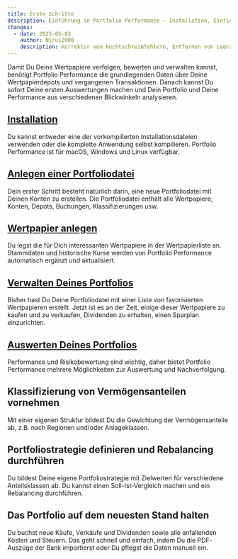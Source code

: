 ```yaml
---
title: Erste Schritte
description: Einführung in Portfolio Performance – Installation, Einrichtung, Verwaltung und erste Auswertungen.
changes:
  - date: 2025-05-03
    author: Nirus2000
    description: Korrektur von Rechtschreibfehlern, Entfernen von Leerzeichen
---
```


Damit Du Deine Wertpapiere verfolgen, bewerten und verwalten kannst, benötigt Portfolio Performance die grundlegenden Daten über Deine Wertpapierdepots und vergangenen Transaktionen. Danach kannst Du sofort Deine ersten Auswertungen machen und Dein Portfolio und Deine Performance aus verschiedenen Blickwinkeln analysieren.

## [Installation](installation.md)
Du kannst entweder eine der vorkompilierten Installationsdateien verwenden oder die komplette Anwendung selbst kompilieren. Portfolio Performance ist für macOS, Windows und Linux verfügbar.

## [Anlegen einer Portfoliodatei](intro-neue-portfoliodatei-anlegen.md)
Dein erster Schritt besteht natürlich darin, eine neue Portfoliodatei mit Deinen Konten zu erstellen. Die Portfoliodatei enthält alle Wertpapiere, Konten, Depots, Buchungen, Klassifizierungen usw.

## [Wertpapier anlegen](intro-wertpapiere-anlegen.md)
Du legst die für Dich interessanten Wertpapiere in der Wertpapierliste an. Stammdaten und historische Kurse werden von Portfolio Performance automatisch ergänzt und aktualisiert.

## [Verwalten Deines Portfolios](manage-portfolio/index.md)
Bisher hast Du Deine Portfoliodatei mit einer Liste von favorisierten Wertpapieren erstellt. Jetzt ist es an der Zeit, einige dieser Wertpapiere zu kaufen und zu verkaufen, Dividenden zu erhalten, einen Sparplan einzurichten.

## [Auswerten Deines Portfolios](performance-messen.md)
Performance und Risikobewertung sind wichtig, daher bietet Portfolio Performance mehrere Möglichkeiten zur Auswertung und Nachverfolgung.

## Klassifizierung von Vermögensanteilen vornehmen
Mit einer eigenen Struktur bildest Du die Gewichtung der Vermögensanteile ab, z.B. nach Regionen und/oder Anlageklassen.

## Portfoliostrategie definieren und Rebalancing durchführen
Du bildest Deine eigene Portfoliostrategie mit Zielwerten für verschiedene Anteilsklassen ab.
Du kannst einen Soll-Ist-Vergleich machen und ein Rebalancing durchführen.

## Das Portfolio auf dem neuesten Stand halten
Du buchst neue Käufe, Verkäufe und Dividenden sowie alle anfallenden Kosten und Steuern. Das geht schnell und einfach, indem Du die PDF-Auszüge der Bank importierst oder Du pflegst die Daten manuell ein.